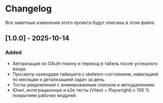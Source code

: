 # Changelog

Все заметные изменения этого проекта будут описаны в этом файле.

## [1.0.0] - 2025-10-14

### Added

- Авторизация по OAuth‑токену и переход в табель после успешного входа.
- Просмотр календаря таймшита с skeleton-состоянием, навигацией по месяцам и детализацией задач за день.
- Тосты уведомлений с анимированным списком и автоудалением.
- Юнит, интеграционные и e2e тесты (Vitest + Playwright) с 100 % покрытием рабочих модулей.
